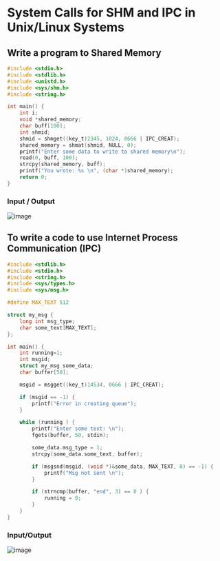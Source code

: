 # System Calls for SHM and IPC in Unix/Linux Systems

## Write a program to Shared Memory

```C
#include <stdio.h>
#include <stdlib.h>
#include <unistd.h>
#include <sys/shm.h>
#include <string.h>

int main() {
	int i;
	void *shared_memory;
	char buff[100];
	int shmid;
	shmid = shmget((key_t)2345, 1024, 0666 | IPC_CREAT);
	shared_memory = shmat(shmid, NULL, 0);
	printf("Enter some data to write to shared memory\n");
	read(0, buff, 100);
	strcpy(shared_memory, buff);
	printf("You wrote: %s \n", (char *)shared_memory);
	return 0;
}
```
### Input / Output
![image](https://github.com/user-attachments/assets/7b4dc4c9-cf95-484b-aad4-b03b4fb0dc28)


## To write a code to use Internet Process Communication (IPC)

```C
#include <stdlib.h>
#include <stdio.h>
#include <string.h>
#include <sys/types.h>
#include <sys/msg.h>

#define MAX_TEXT 512

struct my_msg {
	long int msg_type;
	char some_text[MAX_TEXT];
};

int main() {
	int running=1;
	int msgid;
	struct my_msg some_data;
	char buffer[50];

	msgid = msgget((key_t)14534, 0666 | IPC_CREAT);

	if (msgid == -1) {
		printf("Error in creating queue");
	}

	while (running ) {
		printf("Enter some text: \n");
		fgets(buffer, 50, stdin);

		some_data.msg_type = 1;
		strcpy(some_data.some_text, buffer);

		if (msgsnd(msgid, (void *)&some_data, MAX_TEXT, 0) == -1) {
			printf("Msg not sent \n");
		}

		if (strncmp(buffer, "end", 3) == 0 ) {
			running = 0;
		}
	}
}

```
### Input/Output
![image](https://github.com/user-attachments/assets/0f659f52-e52a-4ce7-95bd-7f59bc5111b6)
